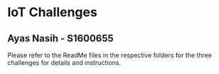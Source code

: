 # IoT Challenges
## Ayas Nasih - S1600655

Please refer to the ReadMe files in the respective folders for the three challenges for details and instructions.